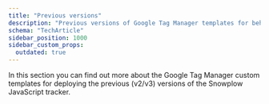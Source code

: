 ```yaml
---
title: "Previous versions"
description: "Previous versions of Google Tag Manager templates for behavioral event tracking implementations."
schema: "TechArticle"
sidebar_position: 1000
sidebar_custom_props:
  outdated: true
---
```


In this section you can find out more about the Google Tag Manager custom templates for deploying the previous (v2/v3) versions of the Snowplow JavaScript tracker.
